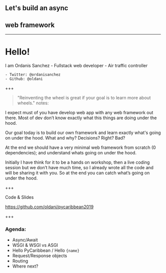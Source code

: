 ## Let's build an async
## web framework

---

<!-- .slide: data-background-color="#e7ad52" -->
# Hello!
I am Ordanis Sanchez
    - Fullstack web developer 
    - Air traffic controller 


    - Twitter: @ordanisanchez
    - Github: @oldani
<!-- .element: class="whoami" -->

+++

> "Reinventing the wheel is great if your goal is to learn more about wheels."
notes:

I expect must of you have develop web app with any web framework out there. Most of dev don’t know exactly what this things are doing under the hood.

Our goal today is to build our own framework and learn exactly what's going on under the hood. What and why? Decisions? Right? Bad?

At the end we should have a very minimal web framework from scratch (0 dependencies); and understand whats going on under the hood.

Initially I have think for it to be a hands on workshop, then a live coding session but we don’t have much time, so I already wrote all the code and will be sharing it with you. So at the end you can catch what’s going on under the hood.


+++

Code & Slides

https://github.com/oldani/pycaribbean2019


+++

### Agenda:

- Async/Await
- WSGI & WSGI vs ASGI
- Hello PyCaribbean / Hello `{name}`
- Request/Response objects
- Routing
- Where next?


